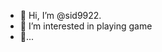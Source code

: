 - 👋 Hi, I’m @sid9922.
- 👀 I’m interested in playing game
- 👋...

<!---
sid9922/sid9922 is a ✨ special ✨ repository because its `README.md` (this file) appears on your GitHub profile.
You can click the Preview link to take a look at your changes.
--->
